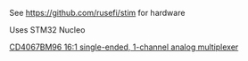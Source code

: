 See https://github.com/rusefi/stim for hardware

Uses STM32 Nucleo

[CD4067BM96 16:1 single-ended, 1-channel analog multiplexer](http://www.ti.com/lit/ds/symlink/cd4097b.pdf)
